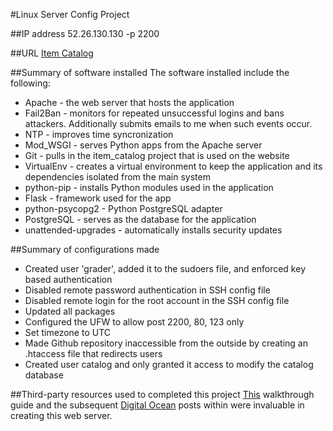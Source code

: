#Linux Server Config Project

##IP address
52.26.130.130 -p 2200


##URL
[Item Catalog](http://ec2-52-26-130-130.us-west-2.compute.amazonaws.com)


##Summary of software installed
The software installed include the following:
* Apache - the web server that hosts the application
* Fail2Ban - monitors for repeated unsuccessful logins and bans attackers. Additionally submits emails to me when such events occur.
* NTP - improves time syncronization
* Mod_WSGI - serves Python apps from the Apache server
* Git - pulls in the item_catalog project that is used on the website
* VirtualEnv - creates a virtual environment to keep the application and its dependencies isolated from the main system
* python-pip - installs Python modules used in the application
* Flask - framework used for the app
* python-psycopg2 - Python PostgreSQL adapter
* PostgreSQL - serves as the database for the application
* unattended-upgrades - automatically installs security updates



##Summary of configurations made
* Created user 'grader', added it to the sudoers file, and enforced key based authentication
* Disabled remote password authentication in SSH config file
* Disabled remote login for the root account in the SSH config file
* Updated all packages
* Configured the UFW to allow post 2200, 80, 123 only
* Set timezone to UTC
* Made Github repository inaccessible from the outside by creating an .htaccess file that redirects users
* Created user catalog and only granted it access to modify the catalog database



##Third-party resources used to completed this project
[This](https://github.com/stueken/FSND-P5_Linux-Server-Configuration) walkthrough guide and the subsequent [Digital Ocean](www.digitalocean.com) posts within were invaluable in creating this web server.